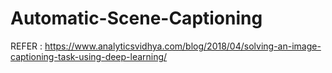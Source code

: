 # Automatic-Scene-Captioning
REFER :
https://www.analyticsvidhya.com/blog/2018/04/solving-an-image-captioning-task-using-deep-learning/
